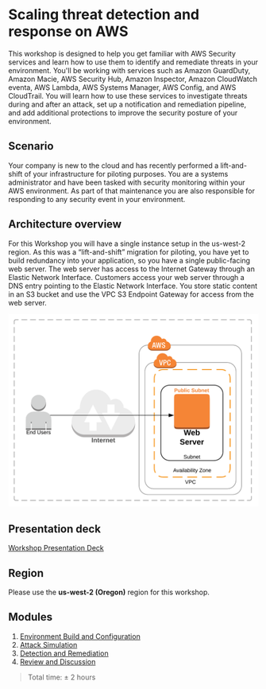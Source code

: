 # Scaling threat detection and response on AWS

This workshop is designed to help you get familiar with AWS Security services and learn how to use them to identify and remediate threats in your environment.  You'll be working with services such as Amazon GuardDuty, Amazon Macie, AWS Security Hub, Amazon Inspector, Amazon CloudWatch eventa, AWS Lambda, AWS Systems Manager, AWS Config, and AWS CloudTrail. You will learn how to use these services to investigate threats during and after an attack, set up a notification and remediation pipeline, and  add additional protections to improve the security posture of your environment.

## Scenario

Your company is new to the cloud and has recently performed a lift-and-shift of your infrastructure for piloting purposes.  You are a systems administrator and have been tasked with security monitoring within your AWS environment.  As part of that maintenance you are also responsible for responding to any security event in your environment.

## Architecture overview

For this Workshop you will have a single instance setup in the us-west-2 region. As this was a “lift-and-shift” migration for piloting, you have yet to build redundancy into your application, so you have a single public-facing web server. The web server has access to the Internet Gateway through an Elastic Network Interface. Customers access your web server through a DNS entry pointing to the Elastic Network Interface. You store static content in an S3 bucket and use the VPC S3 Endpoint Gateway for access from the web server.

![Architecture](./images/diagram-basic-arch.png "Lab Workload Architecture")

## Presentation deck
[Workshop Presentation Deck](./threat-detect-workshop-presentation.pdf)

## Region
Please use the **us-west-2 (Oregon)** region for this workshop.

## Modules
1. [Environment Build and Configuration](./01-environment-setup.md)
2. [Attack Simulation](./02-attack-simulation.md) 
3. [Detection and Remediation](./03-detection-and-remediation.md) 
4. [Review and Discussion](./04-review-and-discussion.md)

> Total time: &plusmn; 2 hours
